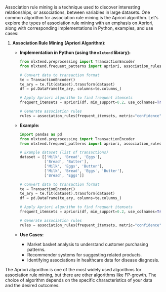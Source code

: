 Association rule mining is a technique used to discover interesting relationships, or associations, between variables in large datasets. One common algorithm for association rule mining is the Apriori algorithm. Let's explore the types of association rule mining with an emphasis on Apriori, along with corresponding implementations in Python, examples, and use cases:

1. **Association Rule Mining (Apriori Algorithm):**
   - **Implementation in Python (using the `mlxtend` library):**
     ```python
     from mlxtend.preprocessing import TransactionEncoder
     from mlxtend.frequent_patterns import apriori, association_rules

     # Convert data to transaction format
     te = TransactionEncoder()
     te_ary = te.fit(dataset).transform(dataset)
     df = pd.DataFrame(te_ary, columns=te.columns_)

     # Apply Apriori algorithm to find frequent itemsets
     frequent_itemsets = apriori(df, min_support=0.2, use_colnames=True)

     # Generate association rules
     rules = association_rules(frequent_itemsets, metric="confidence", min_threshold=0.7)
     ```

   - **Example:**
     ```python
     import pandas as pd
     from mlxtend.preprocessing import TransactionEncoder
     from mlxtend.frequent_patterns import apriori, association_rules

     # Example dataset (list of transactions)
     dataset = [['Milk', 'Bread', 'Eggs'],
                ['Bread', 'Butter'],
                ['Milk', 'Eggs', 'Butter'],
                ['Milk', 'Bread', 'Eggs', 'Butter'],
                ['Bread', 'Eggs']]

     # Convert data to transaction format
     te = TransactionEncoder()
     te_ary = te.fit(dataset).transform(dataset)
     df = pd.DataFrame(te_ary, columns=te.columns_)

     # Apply Apriori algorithm to find frequent itemsets
     frequent_itemsets = apriori(df, min_support=0.2, use_colnames=True)

     # Generate association rules
     rules = association_rules(frequent_itemsets, metric="confidence", min_threshold=0.7)
     ```

   - **Use Cases:**
     - Market basket analysis to understand customer purchasing patterns.
     - Recommender systems for suggesting related products.
     - Identifying associations in healthcare data for disease diagnosis.

The Apriori algorithm is one of the most widely used algorithms for association rule mining, but there are other algorithms like FP-growth. The choice of algorithm depends on the specific characteristics of your data and the desired outcomes.